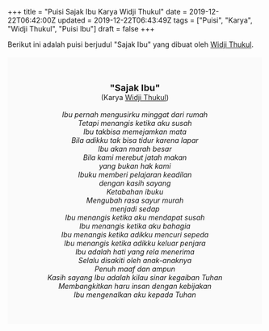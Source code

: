 +++
title = "Puisi Sajak Ibu Karya Widji Thukul"
date = 2019-12-22T06:42:00Z
updated = 2019-12-22T06:43:49Z
tags = ["Puisi", "Karya", "Widji Thukul", "Puisi Ibu"]
draft = false
+++

<div dir="ltr" style="text-align: left;" trbidi="on"><div dir="ltr" style="text-align: left;" trbidi="on"><div dir="ltr" style="text-align: left;" trbidi="on"><div style="text-align: justify;">Berikut ini adalah puisi berjudul "Sajak Ibu" yang dibuat oleh <a href="https://ensiklopedia.kemdikbud.go.id/sastra/artikel/Wiji_Thukul" target="_blank">Widji Thukul</a>.</div><br /><div style="background: #FAFAFA; font-size: 14px; height: auto; margin: 0 auto; padding: 50px; text-align: center; width: auto;"><span style="font-size: 18px;"><b>"Sajak Ibu"</b></span><br />(Karya <a href="https://www.sekata.web.id/tags/widji-thukul" target="_blank">Widji Thukul</a>)<br /><br /><i>Ibu pernah mengusirku minggat dari rumah<br />Tetapi menangis ketika aku susah<br />Ibu takbisa memejamkan mata<br />Bila adikku tak bisa tidur karena lapar<br />Ibu akan marah besar<br />Bila kami merebut jatah makan<br />yang bukan hak kami<br />Ibuku memberi pelajaran keadilan<br />dengan kasih sayang<br />Ketabahan ibuku<br />Mengubah rasa sayur murah<br />menjadi sedap<br />Ibu menangis ketika aku mendapat susah<br />Ibu menangis ketika aku bahagia<br />Ibu menangis ketika adikku mencuri sepeda<br />Ibu menangis ketika adikku keluar penjara<br />Ibu adalah hati yang rela menerima<br />Selalu disakiti oleh anak-anaknya<br />Penuh maaf dan ampun<br />Kasih sayang Ibu adalah kilau sinar kegaiban Tuhan<br />Membangkitkan haru insan dengan kebijakan<br />Ibu mengenalkan aku kepada Tuhan</i> </div></div></div></div>
